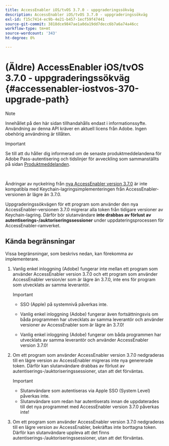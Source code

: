 ```yaml
---
title: AccessEnabler iOS/tvOS 3.7.0 - uppgraderingssökväg
description: AccessEnabler iOS/tvOS 3.7.0 - uppgraderingssökväg
exl-id: f15c7414-ec9b-4e21-b457-1ecf59f47441
source-git-commit: 3818dce9847ae1a0da19dd7decc6b7a6a74a46cc
workflow-type: tm+mt
source-wordcount: '343'
ht-degree: 0%

---
```


# (Äldre) AccessEnabler iOS/tvOS 3.7.0 - uppgraderingssökväg {#accessenabler-iostvos-370-upgrade-path}

>[!NOTE]
>
>Innehållet på den här sidan tillhandahålls endast i informationssyfte. Användning av denna API kräver en aktuell licens från Adobe. Ingen obehörig användning är tillåten.

>[!IMPORTANT]
>
> Se till att du håller dig informerad om de senaste produktmeddelandena för Adobe Pass-autentisering och tidslinjer för avveckling som sammanställts på sidan [Produktmeddelanden](/help/authentication/product-announcements.md).

</br>

Ändringar av nyckelring från [nya AccessEnabler version 3.7.0](/help/authentication/notes-releases/authn-rn-ios-tvos-370.md) är inte kompatibla med Keychain-lagringsimplementeringen från AccessEnabler-versionen är lägre än 3.7.0.

Uppgraderingssökvägen för ett program som använder den nya AccessEnabler-versionen 3.7.0 migrerar alla token från tidigare versioner av Keychain-lagring. Därför bör slutanvändare **inte drabbas av förlust av autentiserings-/auktoriseringssessioner** under uppdateringsprocessen för AccessEnabler-ramverket.

## Kända begränsningar

Vissa begränsningar, som beskrivs nedan, kan förekomma av implementerare.


1. Vanlig enkel inloggning (Adobe) fungerar inte mellan ett program som använder AccessEnabler version 3.7.0 och ett program som använder AccessEnabler version/er som är lägre än 3.7.0, inte ens för program som utvecklats av samma leverantör.

   >[!IMPORTANT]
   >
   >* SSO (Apple) på systemnivå påverkas inte.
   >
   >* Vanlig enkel inloggning (Adobe) fungerar även fortsättningsvis om båda programmen har utvecklats av samma leverantör och använder versioner av AccessEnabler som är lägre än 3.7.0!
   >
   >* Vanlig enkel inloggning (Adobe) fungerar om båda programmen har utvecklats av samma leverantör och använder AccessEnabler version 3.7.0!


1. Om ett program som använder AccessEnabler version 3.7.0 nedgraderas till en lägre version av AccessEnabler migreras inte nya genererade token. Därför kan slutanvändare drabbas av förlust av autentiserings-/auktoriseringssessioner, utan att det förväntas.

   >[!IMPORTANT]
   >
   >* Slutanvändare som autentiseras via Apple SSO (System Level) påverkas inte.
   >* Slutanvändare som redan har autentiserats innan de uppdaterades till det nya programmet med AccessEnabler version 3.7.0 påverkas inte!

1. Om ett program som använder AccessEnabler version 3.7.0 nedgraderas till en lägre version av AccessEnabler, bekräftas inte borttagna token. Därför kan slutanvändare uppleva att det finns autentiserings-/auktoriseringssessioner, utan att det förväntas.
